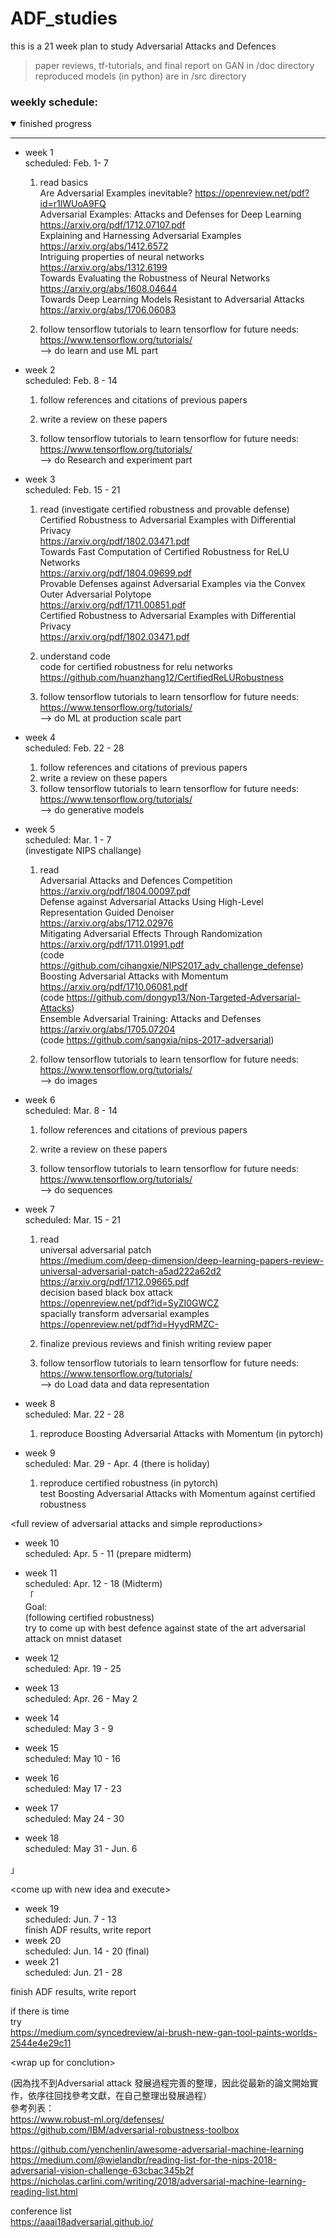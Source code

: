 # ADF_studies
this is a 21 week plan to study Adversarial Attacks and Defences

>paper reviews, tf-tutorials, and final report on GAN in /doc directory  
>reproduced models (in python) are in /src directory



### weekly schedule:
<details open><summary>finished progress</summary>

---
</details>

* week 1  
scheduled: Feb. 1- 7            
    1. read basics  
    Are Adversarial Examples inevitable? https://openreview.net/pdf?id=r1lWUoA9FQ  
    Adversarial Examples: Attacks and Defenses for Deep Learning https://arxiv.org/pdf/1712.07107.pdf  
    Explaining and Harnessing Adversarial Examples https://arxiv.org/abs/1412.6572  
    Intriguing properties of neural networks  https://arxiv.org/abs/1312.6199  
    Towards Evaluating the Robustness of Neural Networks https://arxiv.org/abs/1608.04644  
    Towards Deep Learning Models Resistant to Adversarial Attacks https://arxiv.org/abs/1706.06083  

    2. follow tensorflow tutorials to learn tensorflow for future needs:  
    https://www.tensorflow.org/tutorials/  
    —> do learn and use ML part  

* week 2  
scheduled: Feb. 8 - 14  

    1. follow references and citations of previous papers   
    2. write a review on these papers  

    3. follow tensorflow tutorials to learn tensorflow for future needs:  
    https://www.tensorflow.org/tutorials/  
    —> do Research and experiment part  

* week 3  
scheduled: Feb. 15 - 21  

    1. read  (investigate certified robustness and provable defense)
Certified Robustness to Adversarial Examples with Differential Privacy  
https://arxiv.org/pdf/1802.03471.pdf  
Towards Fast Computation of Certified Robustness for ReLU Networks  
https://arxiv.org/pdf/1804.09699.pdf  
Provable Defenses against Adversarial Examples via the Convex Outer Adversarial Polytope  
https://arxiv.org/pdf/1711.00851.pdf  
Certified Robustness to Adversarial Examples with Differential Privacy  
https://arxiv.org/pdf/1802.03471.pdf  

    2. understand code  
code for certified robustness for relu networks  
https://github.com/huanzhang12/CertifiedReLURobustness  

    3. follow tensorflow tutorials to learn tensorflow for future needs:  
https://www.tensorflow.org/tutorials/  
—> do ML at production scale part   

* week 4  
scheduled: Feb. 22 - 28  

    1. follow references and citations of previous papers   
    2. write a review on these papers  
    3. follow tensorflow tutorials to learn tensorflow for future needs:  
https://www.tensorflow.org/tutorials/  
—> do generative models  

* week 5  
scheduled: Mar. 1 - 7  
(investigate NIPS challange)  
    1. read   
Adversarial Attacks and Defences Competition  
https://arxiv.org/pdf/1804.00097.pdf  
Defense against Adversarial Attacks Using High-Level Representation Guided Denoiser  
https://arxiv.org/abs/1712.02976  
Mitigating Adversarial Effects Through Randomization  
https://arxiv.org/pdf/1711.01991.pdf  
(code https://github.com/cihangxie/NIPS2017_adv_challenge_defense)  
Boosting Adversarial Attacks with Momentum  
https://arxiv.org/pdf/1710.06081.pdf  
(code https://github.com/dongyp13/Non-Targeted-Adversarial-Attacks)  
Ensemble Adversarial Training: Attacks and Defenses  
https://arxiv.org/abs/1705.07204  
(code https://github.com/sangxia/nips-2017-adversarial)  

    2. follow tensorflow tutorials to learn tensorflow for future needs:  
https://www.tensorflow.org/tutorials/  
—> do images  

* week 6  
scheduled: Mar. 8 - 14  
    1. follow references and citations of previous papers   
    2. write a review on these papers  

    3. follow tensorflow tutorials to learn tensorflow for future needs:  
https://www.tensorflow.org/tutorials/  
—> do sequences 

* week 7  
scheduled: Mar. 15 - 21  
    1. read  
universal adversarial patch   
https://medium.com/deep-dimension/deep-learning-papers-review-universal-adversarial-patch-a5ad222a62d2  
https://arxiv.org/pdf/1712.09665.pdf  
decision based black box attack  
https://openreview.net/pdf?id=SyZI0GWCZ  
spacially transform adversarial examples https://openreview.net/pdf?id=HyydRMZC-  

    2. finalize previous reviews and finish writing review paper  

    3. follow tensorflow tutorials to learn tensorflow for future needs:  
https://www.tensorflow.org/tutorials/  
—> do Load data and data representation  

* week 8  
scheduled: Mar. 22 - 28  

    1. reproduce Boosting Adversarial Attacks with Momentum (in pytorch)  
  
* week 9  
scheduled: Mar. 29 - Apr. 4 (there is holiday)  
    1. reproduce certified robustness (in pytorch)  
test Boosting Adversarial Attacks with Momentum against certified robustness  

\<full review of adversarial attacks and simple reproductions>  
* week 10  
scheduled: Apr. 5 - 11  (prepare midterm)

* week 11  
scheduled: Apr. 12 - 18 (Midterm)  
「  
Goal:   
(following certified robustness)  
try to come up with best defence against state of the art adversarial attack on mnist dataset  

* week 12  
scheduled: Apr. 19 - 25  


* week 13  
scheduled: Apr. 26 - May 2  

  
* week 14  
scheduled: May 3 - 9   

* week 15  
scheduled: May 10 - 16  
* week 16  
scheduled: May 17 - 23  
* week 17  
scheduled: May 24 - 30  
* week 18  
scheduled: May 31 - Jun. 6  

」  

\<come up with new idea and execute>  
* week 19  
scheduled: Jun. 7 - 13  
finish ADF results, write report  
* week 20  
scheduled: Jun. 14 - 20 (final) 
* week 21  
scheduled: Jun. 21 - 28  

finish ADF results, write report  

if there is time  
try  
https://medium.com/syncedreview/ai-brush-new-gan-tool-paints-worlds-2544e4e29c11  

\<wrap up for conclution>  


(因為找不到Adversarial attack 發展過程完善的整理，因此從最新的論文開始實作，依序往回找參考文獻，在自己整理出發展過程）  
參考列表：    
https://www.robust-ml.org/defenses/    
https://github.com/IBM/adversarial-robustness-toolbox    

https://github.com/yenchenlin/awesome-adversarial-machine-learning    
https://medium.com/@wielandbr/reading-list-for-the-nips-2018-adversarial-vision-challenge-63cbac345b2f    
https://nicholas.carlini.com/writing/2018/adversarial-machine-learning-reading-list.html    

conference list    
https://aaai18adversarial.github.io/    
